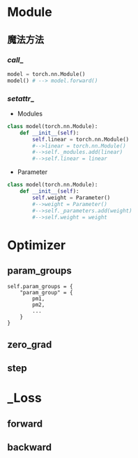 # Module

## 魔法方法

###  _call__

```python
model = torch.nn.Module()
model() # --> model.forward()
```

### _setattr__

- Modules

```python
class model(torch.nn.Module):
    def __init__(self):
		self.linear = torch.nn.Module()
        #-->linear = torch.nn.Module()
        #-->self._modules.add(linear)
        #-->self.linear = linear
```

- Parameter

```python
class model(torch.nn.Module):
    def __init__(self):
		self.weight = Parameter()
        #-->weight = Parameter()
        #-->self._parameters.add(weight)
        #-->self.weight = weight
```

# Optimizer

## param_groups

```
self.param_groups = {
	"param_group" = {
		pm1,
		pm2,
		...
	}
}
```

## zero_grad

## step

# _Loss

## forward

## backward

